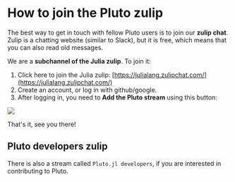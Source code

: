 # How to join the Pluto zulip

The best way to get in touch with fellow Pluto users is to join our **zulip chat**. Zulip is a chatting website (similar to Slack), but it is free, which means that you can also read old messages.

We are a **subchannel of the Julia zulip**. To join it:
1. Click here to join the Julia zulip: [https://julialang.zulipchat.com/](https://julialang.zulipchat.com/)
2. Create an account, or log in with github/google.
3. After logging in, you need to **Add the Pluto stream** using this button:

![](https://user-images.githubusercontent.com/6933510/107211695-36ff9680-6a06-11eb-8fb8-99de7df71b54.png)

That's it, see you there!

## Pluto developers zulip

There is also a stream called `Pluto.jl developers`, if you are interested in contributing to Pluto.
